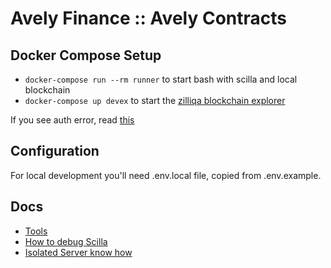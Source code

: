 # Avely Finance :: Avely Contracts

## Docker Compose Setup

- `docker-compose run --rm runner` to start bash with scilla and local blockchain
- `docker-compose up devex` to start the [zilliqa blockchain explorer](https://github.com/Zilliqa/devex)

If you see auth error, read [this](https://github.community/t/docker-pull-from-public-github-package-registry-fail-with-no-basic-auth-credentials-error/16358/90)

## Configuration

For local development you'll need .env.local file, copied from .env.example.

## Docs

- [Tools](docs/tools.md)
- [How to debug Scilla](docs/debug.md)
- [Isolated Server know how](docs/isolated_server.md)
